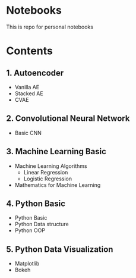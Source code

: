 # Notebooks
This is repo for personal notebooks

# Contents
## 1. Autoencoder
- Vanilla AE
- Stacked AE
- CVAE
## 2. Convolutional Neural Network
- Basic CNN

## 3. Machine Learning Basic
- Machine Learning Algorithms
    - Linear Regression
    - Logistic Regression
- Mathematics for Machine Learning

## 4. Python Basic
- Python Basic
- Python Data structure
- Python OOP

## 5. Python Data Visualization
- Matplotlib
- Bokeh
